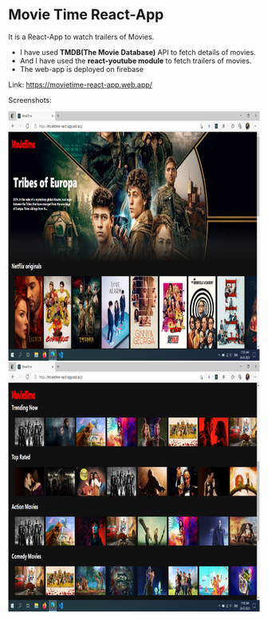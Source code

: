 # Movie Time React-App

It is a React-App to watch trailers of Movies.

* I have used __TMDB(The Movie Database)__ API to fetch details of movies.
* And I have used the __react-youtube module__ to fetch trailers of movies.
* The web-app is deployed on firebase

Link: https://movietime-react-app.web.app/

Screenshots:

<img src = "screenshots/front_page.png" width="800" height="500">
<img src = "screenshots/second_page.png" width="800" height="500">
